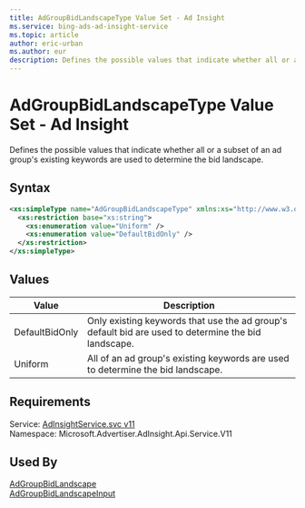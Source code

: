 ```yaml
---
title: AdGroupBidLandscapeType Value Set - Ad Insight
ms.service: bing-ads-ad-insight-service
ms.topic: article
author: eric-urban
ms.author: eur
description: Defines the possible values that indicate whether all or a subset of an ad group's existing keywords are used to determine the bid landscape.
---
```

# AdGroupBidLandscapeType Value Set - Ad Insight
Defines the possible values that indicate whether all or a subset of an ad group's existing keywords are used to determine the bid landscape.

## Syntax
```xml
<xs:simpleType name="AdGroupBidLandscapeType" xmlns:xs="http://www.w3.org/2001/XMLSchema">
  <xs:restriction base="xs:string">
    <xs:enumeration value="Uniform" />
    <xs:enumeration value="DefaultBidOnly" />
  </xs:restriction>
</xs:simpleType>
```

## <a name="values"></a>Values


|Value|Description|
|-----------|---------------|
|<a name="defaultbidonly"></a>DefaultBidOnly|Only existing keywords that use the ad group's default bid are used to determine the bid landscape.|
|<a name="uniform"></a>Uniform|All of an ad group's existing keywords are used to determine the bid landscape.|

## Requirements
Service: [AdInsightService.svc v11](https://adinsight.api.bingads.microsoft.com/Api/Advertiser/AdInsight/v11/AdInsightService.svc)  
Namespace: Microsoft.Advertiser.AdInsight.Api.Service.V11  

## Used By
[AdGroupBidLandscape](adgroupbidlandscape.md)  
[AdGroupBidLandscapeInput](adgroupbidlandscapeinput.md)  
